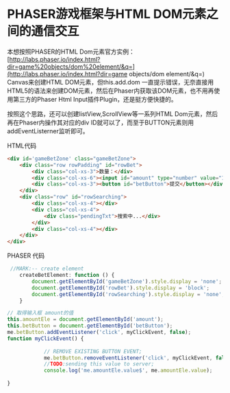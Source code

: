 # PHASER游戏框架与HTML DOM元素之间的通信交互

本想按照PHASER的HTML Dom元素官方实例：[http://labs.phaser.io/index.html?dir=game%20objects/dom%20element/&q=](http://labs.phaser.io/index.html?dir=game objects/dom element/&q=) Canvas来创建HTML DOM元素，但this.add.dom 一直提示错误，无奈直接用HTML5的语法来创建DOM元素，然后在Phaser内获取该DOM元素，也不用再使用第三方的Phaser Html Input插件Plugin，还是挺方便快捷的。

按照这个思路，还可以创建listView,ScrollView等一系列HTML Dom元素，然后再在Phaser内操作其对应的div ID就可以了，而至于BUTTON元素则用addEventListerner监听即可。

HTML代码

```html
<div id='gameBetZone' class="gameBetZone">
    <div class="row rowPadding" id="rowBet">
        <div class="col-xs-3">数量：</div>
        <div class="col-xs-6"><input id="amount" type="number" value="10"></div>
        <div class="col-xs-3"><button id="betButton">提交</button></div>
    </div>
    <div class="row" id="rowSearching">
        <div class="col-xs-4"></div>
        <div class="col-xs-4">
            <div class="pendingTxt">搜索中...</div>
        </div>
        <div class="col-xs-4"></div>
    </div>
</div>
```

PHASER 代码

```js
 //MARK:-- create element
    createBetElement: function () {
        document.getElementById('gameBetZone').style.display = 'none'; // block
        document.getElementById('rowBet').style.display = 'block';
        document.getElementById('rowSearching').style.display = 'none';
    }

// 取得输入框 amount的值
this.amountEle = document.getElementById('amount');
this.betButton = document.getElementById('betButton');
me.betButton.addEventListener('click', myClickEvent, false);
function myClickEvent() {
           
            // REMOVE EXISTING BUTTON EVENT;
            me.betButton.removeEventListener('click', myClickEvent, false);
            //TODO:sending this value to server;
            console.log('me.amountEle.value$', me.amountEle.value);
          
}
```